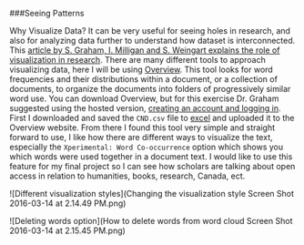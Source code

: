 ###Seeing Patterns

Why Visualize Data? It can be very useful for seeing holes in research, and also for analyzing data further to understand how dataset is interconnected. This [article by S. Graham, I. Milligan and S. Weingart explains the role of visualization in research](http://www.themacroscope.org/?page_id=469). There are many different tools to approach visualizing data, here I will be using [Overview](https://blog.overviewdocs.com/). This tool looks for word frequencies and their distributions within a document, or a collection of documents, to organize the documents into folders of progressively similar word use. You can download Overview, but for this exercise Dr. Graham suggested using the hosted version, [creating an account and logging in](https://www.overviewdocs.com/). First I downloaded and saved the `CND.csv` file to [excel](https://github.com/1991MelJ/Open-Notebook-/blob/master/module%204/CND.cxv.csv) and uploaded it to the Overview website. From there I found this tool very simple and straight forward to use, I like how there are different ways to visualize the text, especially the `Xperimental: Word Co-occurrence` option which shows you which words were used together in a document text. I would like to use this feature for my final project so I can see how scholars are talking about open access in relation to humanities, books, research, Canada, ect. 

![Different visualization styles](Changing the visualization style Screen Shot 2016-03-14 at 2.14.49 PM.png)

![Deleting words option](How to delete words from word cloud Screen Shot 2016-03-14 at 2.15.45 PM.png)